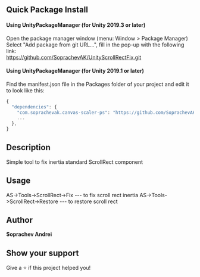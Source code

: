 ## Quick Package Install

#### Using UnityPackageManager (for Unity 2019.3 or later)
Open the package manager window (menu: Window > Package Manager)<br/>
Select "Add package from git URL...", fill in the pop-up with the following link:<br/>
https://github.com/SoprachevAK/UnityScrollRectFix.git<br/>

#### Using UnityPackageManager (for Unity 2019.1 or later)

Find the manifest.json file in the Packages folder of your project and edit it to look like this:
```js
{
  "dependencies": {
    "com.soprachevak.canvas-scaler-ps": "https://github.com/SoprachevAK/UnityScrollRectFix.git",
    ...
  },
}
```

<!-- DOC-START -->
<!-- 
Changes between 'DOC START' and 'DOC END' will not be lost on package update 
-->

## Description
Simple tool to fix inertia standard ScrollRect component

## Usage
AS->Tools->ScrollRect->Fix --- to fix scroll rect inertia
AS->Tools->ScrollRect->Restore --- to restore scroll rect

<!-- DOC-END -->

## Author

**Soprachev Andrei**


## Show your support

Give a ⭐️ if this project helped you!